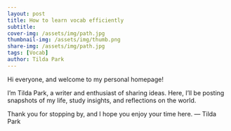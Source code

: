 ```yaml
---
layout: post
title: How to learn vocab efficiently
subtitle: 
cover-img: /assets/img/path.jpg
thumbnail-img: /assets/img/thumb.png
share-img: /assets/img/path.jpg
tags: [Vocab]
author: Tilda Park
---
```


Hi everyone, and welcome to my personal homepage!

I’m Tilda Park, a writer and enthusiast of sharing ideas. Here, I’ll be posting snapshots of my life, study insights, and reflections on the world.

Thank you for stopping by, and I hope you enjoy your time here.
— Tilda Park
